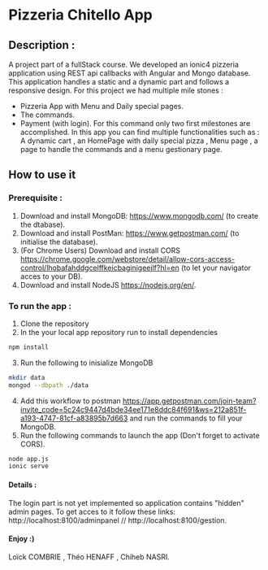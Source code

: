 # Pizzeria Chitello App
## Description :
A project part of a fullStack course. We developed an ionic4 pizzeria application using REST api callbacks with Angular and Mongo database. This application handles a static and a dynamic part and follows a responsive design. 
For this project we had multiple mile stones : 
- Pizzeria App with Menu and Daily special pages.
- The commands.
- Payment (with login).
For this command only two first milestones are accomplished.
In this app you can find multiple functionalities such as : A dynamic cart , an HomePage with daily special pizza , Menu page , a page to handle the commands and a menu gestionary page.

## How to use it
### Prerequisite :
1. Download and install MongoDB: https://www.mongodb.com/ (to create the dtabase).
2. Download and install PostMan: https://www.getpostman.com/ (to initialise the database).
3. (For Chrome Users) Download and install CORS https://chrome.google.com/webstore/detail/allow-cors-access-control/lhobafahddgcelffkeicbaginigeejlf?hl=en (to let your navigator acces to your DB).
4. Download and install NodeJS https://nodejs.org/en/.

### To run the app :
1. Clone the repository
2. In the your local app repository run to install dependencies
```sh
npm install
```
3. Run the following to inisialize MongoDB
```sh
mkdir data
mongod --dbpath ./data
```
4. Add this workflow to postman https://app.getpostman.com/join-team?invite_code=5c24c9447d4bde34ee171e8ddc84f691&ws=212a851f-a193-4747-81cf-a83895b7d663 and run the commands to fill your MongoDB.
5. Run the following commands to launch the app (Don't forget to activate CORS).
```sh
node app.js
ionic serve
``` 
#### Details :
The login part is not yet implemented so application contains "hidden" admin pages. 
To get acces to it follow these links: http://localhost:8100/adminpanel // http://localhost:8100/gestion.

#### Enjoy :) 
Loïck COMBRIE , Théo HENAFF , Chiheb NASRI.
